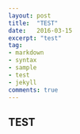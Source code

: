 ```yaml
---
layout: post
title:  "TEST"
date:   2016-03-15
excerpt: "test"
tag:
- markdown 
- syntax
- sample
- test
- jekyll
comments: true
---
```



## TEST


